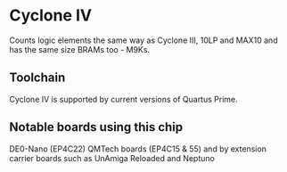 # Cyclone IV
Counts logic elements the same way as Cyclone III, 10LP and MAX10 and has the same size BRAMs too - M9Ks.

## Toolchain
Cyclone IV is supported by current versions of Quartus Prime.

## Notable boards using this chip
DE0-Nano (EP4C22)
QMTech boards (EP4C15 & 55) and by extension carrier boards such as UnAmiga Reloaded and Neptuno

